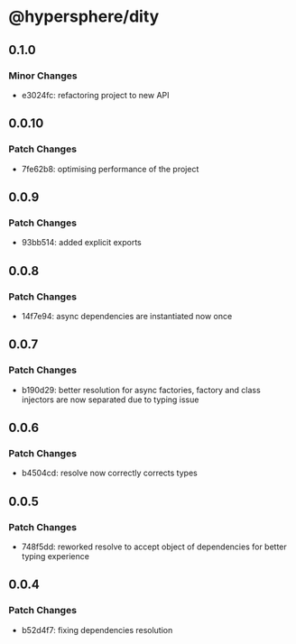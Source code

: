# @hypersphere/dity

## 0.1.0

### Minor Changes

- e3024fc: refactoring project to new API

## 0.0.10

### Patch Changes

- 7fe62b8: optimising performance of the project

## 0.0.9

### Patch Changes

- 93bb514: added explicit exports

## 0.0.8

### Patch Changes

- 14f7e94: async dependencies are instantiated now once

## 0.0.7

### Patch Changes

- b190d29: better resolution for async factories, factory and class injectors are now separated due to typing issue

## 0.0.6

### Patch Changes

- b4504cd: resolve now correctly corrects types

## 0.0.5

### Patch Changes

- 748f5dd: reworked resolve to accept object of dependencies for better typing experience

## 0.0.4

### Patch Changes

- b52d4f7: fixing dependencies resolution
